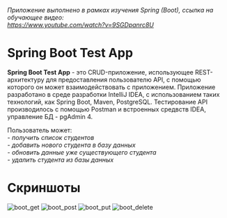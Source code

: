 *Приложение выполнено в рамках изучения Spring (Boot), ссылка на обучающее видео:*  
*https://www.youtube.com/watch?v=9SGDpanrc8U*

# Spring Boot Test App
**Spring Boot Test App** - это CRUD-приложение, использующее REST-архитектуру для предоставления пользователю API, с помощью которого он может взаимодействовать с приложением. Приложение разработано в среде разработки IntelliJ IDEA, с использованием таких технологий, как Spring Boot, Maven, PostgreSQL. Тестирование API производилось с помощью Postman и встроенных средвств IDEA, управление БД - pgAdmin 4.

Пользователь может:  
*- получить список студентов*  
*- добавить нового студента в базу данных*  
*- обновить данные уже существующего студента*  
*- удалить студента из базы данных*

# Скриншоты
![boot_get](https://user-images.githubusercontent.com/73031363/130447793-7321a75f-3d59-4aa4-8e7f-86046b15f922.png)
![boot_post](https://user-images.githubusercontent.com/73031363/130448256-13fccead-d8ad-4fa6-a452-d7a7339922c0.png)
![boot_put](https://user-images.githubusercontent.com/73031363/130448450-8922c64a-888c-459a-bd0e-d8c6bf99cbd4.png)
![boot_delete](https://user-images.githubusercontent.com/73031363/130448603-947a7fa2-eeb3-47e3-a1c5-d1203b5640cf.png)

